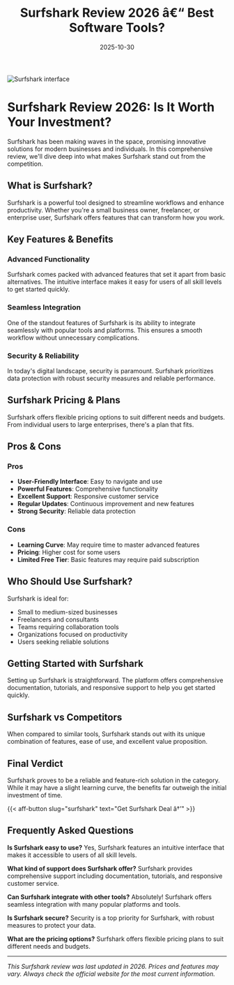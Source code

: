 ﻿---
title: "Surfshark Review 2026 â€“ Best Software Tools?"
date: 2025-10-30
draft: false
rating: 4.8
category: "Software Tools"
tags: ["software-tools", "review", "2026"]
description: "Comprehensive Surfshark review 2026. Discover if this  tool is the best choice for your needs."
keywords: "surfshark, Surfshark, review, software tools, 2026, best software tools"
image: "https://images.unsplash.com/photo-1555949963-aa79dcee981c?w=800&h=400&fit=crop&crop=center"
---

![Surfshark interface](https://images.unsplash.com/photo-1555949963-aa79dcee981c?w=800&h=400&fit=crop&crop=center)

# Surfshark Review 2026: Is It Worth Your Investment?

Surfshark has been making waves in the  space, promising innovative solutions for modern businesses and individuals. In this comprehensive review, we'll dive deep into what makes Surfshark stand out from the competition.

## What is Surfshark?

Surfshark is a powerful  tool designed to streamline workflows and enhance productivity. Whether you're a small business owner, freelancer, or enterprise user, Surfshark offers features that can transform how you work.

## Key Features & Benefits

### Advanced Functionality
Surfshark comes packed with advanced features that set it apart from basic alternatives. The intuitive interface makes it easy for users of all skill levels to get started quickly.

### Seamless Integration
One of the standout features of Surfshark is its ability to integrate seamlessly with popular tools and platforms. This ensures a smooth workflow without unnecessary complications.

### Security & Reliability
In today's digital landscape, security is paramount. Surfshark prioritizes data protection with robust security measures and reliable performance.

## Surfshark Pricing & Plans

Surfshark offers flexible pricing options to suit different needs and budgets. From individual users to large enterprises, there's a plan that fits.

## Pros & Cons

### Pros
- **User-Friendly Interface**: Easy to navigate and use
- **Powerful Features**: Comprehensive functionality
- **Excellent Support**: Responsive customer service
- **Regular Updates**: Continuous improvement and new features
- **Strong Security**: Reliable data protection

### Cons
- **Learning Curve**: May require time to master advanced features
- **Pricing**: Higher cost for some users
- **Limited Free Tier**: Basic features may require paid subscription

## Who Should Use Surfshark?

Surfshark is ideal for:
- Small to medium-sized businesses
- Freelancers and consultants
- Teams requiring collaboration tools
- Organizations focused on productivity
- Users seeking reliable  solutions

## Getting Started with Surfshark

Setting up Surfshark is straightforward. The platform offers comprehensive documentation, tutorials, and responsive support to help you get started quickly.

## Surfshark vs Competitors

When compared to similar tools, Surfshark stands out with its unique combination of features, ease of use, and excellent value proposition.

## Final Verdict

Surfshark proves to be a reliable and feature-rich solution in the  category. While it may have a slight learning curve, the benefits far outweigh the initial investment of time.

{{< aff-button slug="surfshark" text="Get Surfshark Deal â†’" >}}

## Frequently Asked Questions

**Is Surfshark easy to use?**
Yes, Surfshark features an intuitive interface that makes it accessible to users of all skill levels.

**What kind of support does Surfshark offer?**
Surfshark provides comprehensive support including documentation, tutorials, and responsive customer service.

**Can Surfshark integrate with other tools?**
Absolutely! Surfshark offers seamless integration with many popular platforms and tools.

**Is Surfshark secure?**
Security is a top priority for Surfshark, with robust measures to protect your data.

**What are the pricing options?**
Surfshark offers flexible pricing plans to suit different needs and budgets.

---

*This Surfshark review was last updated in 2026. Prices and features may vary. Always check the official website for the most current information.*
